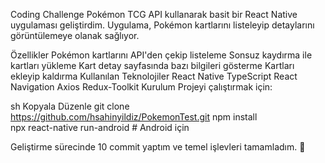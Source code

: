 Coding Challenge
Pokémon TCG API kullanarak basit bir React Native uygulaması geliştirdim. Uygulama, Pokémon kartlarını listeleyip detaylarını görüntülemeye olanak sağlıyor.

Özellikler
Pokémon kartlarını API'den çekip listeleme
Sonsuz kaydırma ile kartları yükleme
Kart detay sayfasında bazı bilgileri gösterme
Kartları ekleyip kaldırma
Kullanılan Teknolojiler
React Native
TypeScript
React Navigation
Axios
Redux-Toolkit
Kurulum
Projeyi çalıştırmak için:

sh
Kopyala
Düzenle
git clone https://github.com/hsahinyildiz/PokemonTest.git 
npm install  
npx react-native run-android  # Android için 

Geliştirme sürecinde 10 commit yaptım ve temel işlevleri tamamladım. 🎯
